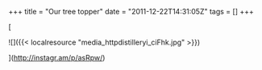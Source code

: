 +++
title = "Our tree topper"
date = "2011-12-22T14:31:05Z"
tags = []
+++

[

![]({{< localresource "media_httpdistilleryi_ciFhk.jpg" >}})

](http://instagr.am/p/asRpw/)

